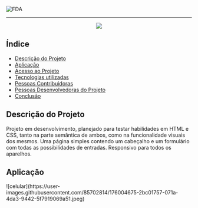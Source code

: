 ![FDA](https://user-images.githubusercontent.com/85702814/175753586-7181245c-51bf-4853-8f19-7be6c402d868.png)
<hr color="black">
<p align="center">
<img src="http://img.shields.io/static/v1?label=STATUS&message=EM%20DESENVOLVIMENTO&color=GREEN&style=for-the-badge"/>
</p>

## Índice 

* [Descrição do Projeto](#descrição-do-projeto)
* [Aplicação](#aplicação)
* [Acesso ao Projeto](#acesso-ao-projeto)
* [Tecnologias utilizadas](#tecnologias-utilizadas)
* [Pessoas Contribuidoras](#pessoas-contribuidoras)
* [Pessoas Desenvolvedoras do Projeto](#pessoas-desenvolvedoras)
* [Conclusão](#conclusão)

<h2> Descrição do Projeto </h2>
<p>
Projeto em desenvolvimento, planejado para testar habilidades em HTML e CSS, tanto na parte semântica de ambos, como na funcionalidade visuais dos mesmos. Uma página simples contendo um cabeçalho e um formulário com todas as possibilidades de entradas. Responsivo para todos os aparelhos.
</p>

<h2> Aplicação </h2>
![celular](https://user-images.githubusercontent.com/85702814/176004675-2bc01757-071a-4da3-9442-5f7919069a51.jpeg)
